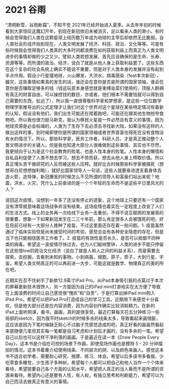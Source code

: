 # 2021 谷雨


“清明断雪，谷雨断霜”，不知不觉 2021年已经开始进入夏季。从去年年初的时候看到大家惊叹这魔幻开年，到现在新冠依旧未被消灭，足以看来人类的渺小。有时候会觉得我们人类在这颗星球上经历数万年成为地球的主宰后却依然无比脆弱。自人类社会形成开始到现在，人类文明发展了经济、科技、政治、文化等等。可是有些时候我会觉得我们人类真的大多时间都浪费在如何获取利益上而真正为人类文明进步的事情却做的少之又少。譬如人类若想发展，首先应该确保的是生命、长寿、资源等等。而所谓的政治、经济，说白了就是从他人身上获取利益罢了。这些东西在这个复杂的社会系统上确实不能说不重要，但是对于人类本身的发展并没有起到半点作用。假设小行星撞地球，火山爆发，大洪水，病毒感染（feat本次新冠），蝗灾，这些事情如果真的发生的话，谁还会在意你是否是所谓的国家领袖，谁会在意你是否赚取足够多的钱（钱这玩意本身感觉就是束缚韭菜们使用的，顶层人群拥有真正的财富自由，可以操控钱的数目，亦或者，他们根本不需要钱就可以得到自己需要的东西，扯远了），所以我一直很尊敬科学家和梦想家，是这些一位位数学物理学家推导出的公式定理才让我们对这个世界对这个星球在某些特定情况有着新的认知，假设没有他们，我们出生可能还在爬着跑吧，可能还在跟其他生物抢夺食物吧。所以我也很力挺马斯克，我认为移民火星是一件必然且有意义的事情，因为地球资源是必会枯竭的，人类为了生存下去必须去寻找新大陆，如果没有这样的人做出这样的事，到时候即使你是所谓的国家领袖或者世界首富也得死在没有食物没有水的情况下。所以，那些科学家，医务工作者，科研人员，才是真正推动整个人类文明进步的关键人。但是我也知道大部分人很难做到这些事情，其实也不尽然，我更倾向于认为是这个社会教育的败笔，也是人性本身的败笔。人性本身的懒惰和自私自利促使了人类不想去学习，想去不劳而获，想去从他人身上榨取价值。所以真正埋头苦干做研究的人反而被这些人压榨。就好比古时候那些科学家被搞死（想想哥白尼想想伽利略），就好比国家领导人一句话，这些人就要奋进透支着身体去造火箭，造导弹，新冠爆发的时候怎么不见所谓的领导人和富豪们站出来呢？地震，洪水，火灾，凭什么上前奋进的是一个个年轻的生命而不是这些平日里风光的人？

说回这次疫情，没想到一年多了还没有停止的迹象，这个地球上只要还有一个国家没有清零就意味着这场战争并没有结束。这场疫情也着实在一定程度上改变了人们的生活方式。线上的业务再一次给线下业务一击重创，不得不说互联网的发展真的很重要，想象一下如果新冠发生在二三十年前，那么肯定很多人会被饿死的吧。好在目前已经有一大部分人接种了疫苗，不过这里面还存在着一些问题。1. 疫苗虽然通过了临床实验但是尚未接受时间的考验，感觉总会有各种安全隐患的存在，但是当下也只能相信医务工作者了。2. 疫苗的有效性是否长久，是否可以抵御不同种类的病毒。希望这一波疫情尽快过去，也为人们敲响警钟，人类的进步不能只停留在这些很low的政治文化经济（说白了就是人和人之间的利益关系），而是需要去探索，去挖掘，去看到未知的事物。小到病菌，细胞，原子，质子，大到行星、宇宙。希望人类文明真正的可以再前进一大步，可能这就是数学、物理真正的美的所在吧。

近期实在忍不住剁手了新款12.9英寸iPad Pro。从iPad本身吸引我的点莫过于本次的屏幕更新技术很馋人，另一方面因为自己的iPad mini打游戏实在太方便了导致在上面浪费的时间让自己感觉很“愧疚”和“自责”，于是打算出掉iPad mini购入iPad Pro，希望可以把iPad Pro打造成自己的学习工具。近期用下来感觉十分喜欢，但是绝大部分还是在内容消费，因为内容创作确实比较消耗精力。在新的iPad上面听网课，看书，画画，真的是很享受。最近打算每天花五分钟练习一些局部的sketch，因为我平时sketch的时候多余的线条太多，导致看起来画很脏，这应该是因为下笔时候缺乏耐心不过脑子凭感觉造成的吧，真正好看的画虽然看起来是随便几笔但其实每一笔都是自习考虑和计划后才画的，没有多余的一笔。希望自己以后也可以这样干净利落的画画。于是最近在读一本《Draw People Every Day》，这本书是介绍在可控的场景下作画，即使现场作画也是模特 5 - 20 分钟摆拍的情况。这本书着重介绍使用线条、不同层次的阴、以及颜色来画人。感觉这本书不适合初学者，需要耐心研究、揣摩、练习、体会。希望以后多读书多看报，少吃零食多睡觉，少生孩子多种树，希望每个人都可以把自己和他人当作一个个体来看待，希望提要自己各个方面的认知水平，希望把人真正的当人看而不是所谓的资源来看待。希望内心还是要有人性，有人权，有独立思考和判断能力，希望可以为自己而活去做真正有意义的事情。






